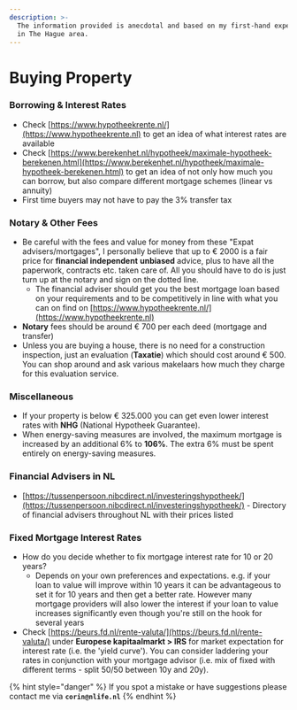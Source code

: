 ```yaml
---
description: >-
  The information provided is anecdotal and based on my first-hand experiences
  in The Hague area.
---
```


# Buying Property

### Borrowing & Interest Rates

* Check [https://www.hypotheekrente.nl/](https://www.hypotheekrente.nl) to get an idea of what interest rates are available
* Check [https://www.berekenhet.nl/hypotheek/maximale-hypotheek-berekenen.html](https://www.berekenhet.nl/hypotheek/maximale-hypotheek-berekenen.html) to get an idea of not only how much you can borrow, but also compare different mortgage schemes (linear vs annuity)
* First time buyers may not have to pay the 3% transfer tax

### Notary & Other Fees

* Be careful with the fees and value for money from these "Expat advisers/mortgages", I personally believe that up to € 2000 is a fair price for **financial independent** **unbiased** advice, plus to have all the paperwork, contracts etc. taken care of. All you should have to do is just turn up at the notary and sign on the dotted line.
  * The financial adviser should get you the best mortgage loan based on your requirements and to be competitively in line with what you can on find on [https://www.hypotheekrente.nl/](https://www.hypotheekrente.nl)
* **Notary** fees should be around € 700 per each deed (mortgage and transfer)
* Unless you are buying a house, there is no need for a construction inspection, just an evaluation (**Taxatie**) which should cost around € 500. You can shop around and ask various makelaars how much they charge for this evaluation service.

### Miscellaneous&#x20;

* If your property is below € 325.000 you can get even lower interest rates with **NHG** (National Hypotheek Guarantee).&#x20;
* When energy-saving measures are involved, the maximum mortgage is increased by an additional 6% to **106%**. The extra 6% must be spent entirely on energy-saving measures.

### Financial Advisers in NL

* [https://tussenpersoon.nibcdirect.nl/investeringshypotheek/](https://tussenpersoon.nibcdirect.nl/investeringshypotheek/) - Directory of financial advisers throughout NL with their prices listed

### Fixed Mortgage Interest Rates

* How do you decide whether to fix mortgage interest rate for 10 or 20 years?
  * Depends on your own preferences and expectations. e.g. if your loan to value will improve within 10 years it can be advantageous to set it for 10 years and then get a better rate. However many mortgage providers will also lower the interest if your loan to value increases significantly even though you're still on the hook for several years
* Check [https://beurs.fd.nl/rente-valuta/](https://beurs.fd.nl/rente-valuta/) under **Europese kapitaalmarkt > IRS** for market expectation for interest rate (i.e. the 'yield curve'). You can consider laddering your rates in conjunction with your mortgage advisor (i.e. mix of fixed with different terms - split 50/50 between 10y and 20y).





{% hint style="danger" %}
If you spot a mistake or have suggestions please contact me via **`corin@nlife.nl`**
{% endhint %}

